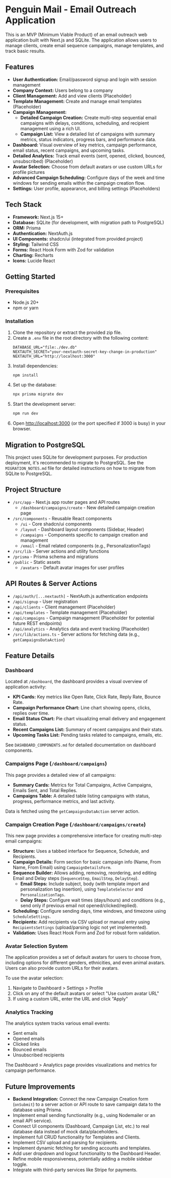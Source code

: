 # Penguin Mail - Email Outreach Application

This is an MVP (Minimum Viable Product) of an email outreach web application built with Next.js and SQLite. The application allows users to manage clients, create email sequence campaigns, manage templates, and track basic results.

## Features

- **User Authentication:** Email/password signup and login with session management
- **Company Context:** Users belong to a company
- **Client Management:** Add and view clients (Placeholder)
- **Template Management:** Create and manage email templates (Placeholder)
- **Campaign Management:**
    - **Detailed Campaign Creation:** Create multi-step sequential email campaigns with delays, conditions, scheduling, and recipient management using a rich UI.
    - **Campaign List:** View a detailed list of campaigns with summary metrics, status indicators, progress bars, and performance data.
- **Dashboard:** Visual overview of key metrics, campaign performance, email status, recent campaigns, and upcoming tasks.
- **Detailed Analytics:** Track email events (sent, opened, clicked, bounced, unsubscribed) (Placeholder)
- **Avatar Selection:** Choose from default avatars or use custom URLs for profile pictures
- **Advanced Campaign Scheduling:** Configure days of the week and time windows for sending emails within the campaign creation flow.
- **Settings:** User profile, appearance, and billing settings (Placeholders)

## Tech Stack

- **Framework:** Next.js 15+
- **Database:** SQLite (for development, with migration path to PostgreSQL)
- **ORM:** Prisma
- **Authentication:** NextAuth.js
- **UI Components:** shadcn/ui (integrated from provided project)
- **Styling:** Tailwind CSS
- **Forms:** React Hook Form with Zod for validation
- **Charting:** Recharts
- **Icons:** Lucide React

## Getting Started

### Prerequisites

- Node.js 20+
- npm or yarn

### Installation

1. Clone the repository or extract the provided zip file.
2. Create a `.env` file in the root directory with the following content:
   ```
   DATABASE_URL="file:./dev.db"
   NEXTAUTH_SECRET="your-nextauth-secret-key-change-in-production"
   NEXTAUTH_URL="http://localhost:3000"
   ```
3. Install dependencies:
   ```bash
   npm install
   ```
4. Set up the database:
   ```bash
   npx prisma migrate dev
   ```
5. Start the development server:
   ```bash
   npm run dev
   ```
6. Open [http://localhost:3000](http://localhost:3000) (or the port specified if 3000 is busy) in your browser.

## Migration to PostgreSQL

This project uses SQLite for development purposes. For production deployment, it's recommended to migrate to PostgreSQL. See the `MIGRATION_NOTES.md` file for detailed instructions on how to migrate from SQLite to PostgreSQL.

## Project Structure

- `/src/app` - Next.js app router pages and API routes
    - `/dashboard/campaigns/create` - New detailed campaign creation page
- `/src/components` - Reusable React components
    - `/ui` - Core shadcn/ui components
    - `/layout` - Dashboard layout components (Sidebar, Header)
    - `/campaigns` - Components specific to campaign creation and management
    - `/email` - Email related components (e.g., PersonalizationTags)
- `/src/lib` - Server actions and utility functions
- `/prisma` - Prisma schema and migrations
- `/public` - Static assets
    - `/avatars` - Default avatar images for user profiles

## API Routes & Server Actions

- `/api/auth/[...nextauth]` - NextAuth.js authentication endpoints
- `/api/signup` - User registration
- `/api/clients` - Client management (Placeholder)
- `/api/templates` - Template management (Placeholder)
- `/api/campaigns` - Campaign management (Placeholder for potential future REST endpoints)
- `/api/analytics` - Analytics data and event tracking (Placeholder)
- `/src/lib/actions.ts` - Server actions for fetching data (e.g., `getCampaignsDataAction`)

## Feature Details

### Dashboard

Located at `/dashboard`, the dashboard provides a visual overview of application activity:
- **KPI Cards:** Key metrics like Open Rate, Click Rate, Reply Rate, Bounce Rate.
- **Campaign Performance Chart:** Line chart showing opens, clicks, replies over time.
- **Email Status Chart:** Pie chart visualizing email delivery and engagement status.
- **Recent Campaigns List:** Summary of recent campaigns and their stats.
- **Upcoming Tasks List:** Pending tasks related to campaigns, emails, etc.

See `DASHBOARD_COMPONENTS.md` for detailed documentation on dashboard components.

### Campaigns Page (`/dashboard/campaigns`)

This page provides a detailed view of all campaigns:
- **Summary Cards:** Metrics for Total Campaigns, Active Campaigns, Emails Sent, and Total Replies.
- **Campaigns Table:** A detailed table listing campaigns with status, progress, performance metrics, and last activity.

Data is fetched using the `getCampaignsDataAction` server action.

### Campaign Creation Page (`/dashboard/campaigns/create`)

This new page provides a comprehensive interface for creating multi-step email campaigns:
- **Structure:** Uses a tabbed interface for Sequence, Schedule, and Recipients.
- **Campaign Details:** Form section for basic campaign info (Name, From Name, From Email) using `CampaignDetailsForm`.
- **Sequence Builder:** Allows adding, removing, reordering, and editing Email and Delay steps (`SequenceStep`, `EmailStep`, `DelayStep`).
    - **Email Steps:** Include subject, body (with template import and personalization tag insertion), using `TemplateSelector` and `PersonalizationTags`.
    - **Delay Steps:** Configure wait times (days/hours) and conditions (e.g., send only if previous email not opened/clicked/replied).
- **Scheduling:** Configure sending days, time windows, and timezone using `ScheduleSettings`.
- **Recipients:** Add recipients via CSV upload or manual entry using `RecipientsSettings` (upload/parsing logic not yet implemented).
- **Validation:** Uses React Hook Form and Zod for robust form validation.

### Avatar Selection System

The application provides a set of default avatars for users to choose from, including options for different genders, ethnicities, and even animal avatars. Users can also provide custom URLs for their avatars.

To use the avatar selection:
1. Navigate to Dashboard > Settings > Profile
2. Click on any of the default avatars or select "Use custom avatar URL"
3. If using a custom URL, enter the URL and click "Apply"

### Analytics Tracking

The analytics system tracks various email events:

- Sent emails
- Opened emails
- Clicked links
- Bounced emails
- Unsubscribed recipients

The Dashboard > Analytics page provides visualizations and metrics for campaign performance.

## Future Improvements

- **Backend Integration:** Connect the new Campaign Creation form (`onSubmit`) to a server action or API route to save campaign data to the database using Prisma.
- Implement email sending functionality (e.g., using Nodemailer or an email API service).
- Connect UI components (Dashboard, Campaign List, etc.) to real database data instead of mock data/placeholders.
- Implement full CRUD functionality for Templates and Clients.
- Implement CSV upload and parsing for recipients.
- Implement dynamic fetching for sending accounts and templates.
- Add user dropdown and logout functionality to the Dashboard Header.
- Refine mobile responsiveness, potentially adding a mobile sidebar toggle.
- Integrate with third-party services like Stripe for payments.
